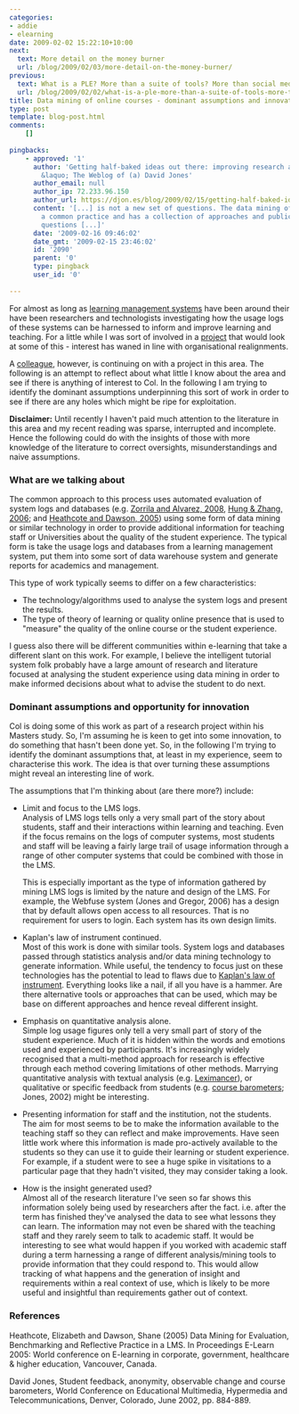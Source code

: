 ```yaml
---
categories:
- addie
- elearning
date: 2009-02-02 15:22:10+10:00
next:
  text: More detail on the money burner
  url: /blog/2009/02/03/more-detail-on-the-money-burner/
previous:
  text: What is a PLE? More than a suite of tools? More than social media?
  url: /blog/2009/02/02/what-is-a-ple-more-than-a-suite-of-tools-more-than-social-media/
title: Data mining of online courses - dominant assumptions and innovation potential
type: post
template: blog-post.html
comments:
    []
    
pingbacks:
    - approved: '1'
      author: 'Getting half-baked ideas out there: improving research and the academy
        &laquo; The Weblog of (a) David Jones'
      author_email: null
      author_ip: 72.233.96.150
      author_url: https://djon.es/blog/2009/02/15/getting-half-baked-ideas-out-there-improving-research-and-the-academy/
      content: '[...] is not a new set of questions. The data mining of such logs is quite
        a common practice and has a collection of approaches and publications. So, the
        questions [...]'
      date: '2009-02-16 09:46:02'
      date_gmt: '2009-02-15 23:46:02'
      id: '2090'
      parent: '0'
      type: pingback
      user_id: '0'
    
---
```

For almost as long as [learning management systems](http://en.wikipedia.org/wiki/Learning_management_system) have been around their have been researchers and technologists investigating how the usage logs of these systems can be harnessed to inform and improve learning and teaching. For a little while I was sort of involved in a [project](http://cddu.cqu.edu.au/index.php/Category:Blackboard_Indicators) that would look at some of this - interest has waned in line with organisational realignments.

A [colleague](http://beerc.wordpress.com/), however, is continuing on with a project in this area. The following is an attempt to reflect about what little I know about the area and see if there is anything of interest to Col. In the following I am trying to identify the dominant assumptions underpinning this sort of work in order to see if there are any holes which might be ripe for exploitation.

**Disclaimer:** Until recently I haven't paid much attention to the literature in this area and my recent reading was sparse, interrupted and incomplete. Hence the following could do with the insights of those with more knowledge of the literature to correct oversights, misunderstandings and naive assumptions.

### What are we talking about

The common approach to this process uses automated evaluation of system logs and databases (e.g. [Zorrila and Alvarez, 2008](http://portal.acm.org/citation.cfm?id=1381300.1381531&coll=&dl=), [Hung & Zhang, 2006](http://www.editlib.org/index.cfm?fuseaction=Reader.ViewAbstract&paper_id=24009); and [Heathcote and Dawson, 2005](http://eprints.qut.edu.au/archive/00002368/01/2368.pdf)) using some form of data mining or similar technology in order to provide additional information for teaching staff or Universities about the quality of the student experience. The typical form is take the usage logs and databases from a learning management system, put them into some sort of data warehouse system and generate reports for academics and management.

This type of work typically seems to differ on a few characteristics:

- The technology/algorithms used to analyse the system logs and present the results.
- The type of theory of learning or quality online presence that is used to "measure" the quality of the online course or the student experience.

I guess also there will be different communities within e-learning that take a different slant on this work. For example, I believe the intelligent tutorial system folk probably have a large amount of research and literature focused at analysing the student experience using data mining in order to make informed decisions about what to advise the student to do next.

### Dominant assumptions and opportunity for innovation

Col is doing some of this work as part of a research project within his Masters study. So, I'm assuming he is keen to get into some innovation, to do something that hasn't been done yet. So, in the following I'm trying to identify the dominant assumptions that, at least in my experience, seem to characterise this work. The idea is that over turning these assumptions might reveal an interesting line of work.

The assumptions that I'm thinking about (are there more?) include:

- Limit and focus to the LMS logs.  
    Analysis of LMS logs tells only a very small part of the story about students, staff and their interactions within learning and teaching. Even if the focus remains on the logs of computer systems, most students and staff will be leaving a fairly large trail of usage information through a range of other computer systems that could be combined with those in the LMS.
    
    This is especially important as the type of information gathered by mining LMS logs is limited by the nature and design of the LMS. For example, the Webfuse system (Jones and Gregor, 2006) has a design that by default allows open access to all resources. That is no requirement for users to login. Each system has its own design limits.
    
- Kaplan's law of instrument continued.  
    Most of this work is done with similar tools. System logs and databases passed through statistics analysis and/or data mining technology to generate information. While useful, the tendency to focus just on these technologies has the potential to lead to flaws due to [Kaplan's law of instrument](/blog/2008/11/19/tool-users-research-hammers-and-the-law-of-instrument/). Everything looks like a nail, if all you have is a hammer. Are there alternative tools or approaches that can be used, which may be base on different approaches and hence reveal different insight.

- Emphasis on quantitative analysis alone.  
    Simple log usage figures only tell a very small part of story of the student experience. Much of it is hidden within the words and emotions used and experienced by participants. It's increasingly widely recognised that a multi-method approach for research is effective through each method covering limitations of other methods. Marrying quantitative analysis with textual analysis (e.g. [Leximancer](http://www.leximancer.com/)), or qualitative or specific feedback from students (e.g. [course barometers](https://djon.es/Publications/barometer_2.pdf); Jones, 2002) might be interesting.
- Presenting information for staff and the institution, not the students.  
    The aim for most seems to be to make the information available to the teaching staff so they can reflect and make improvements. Have seen little work where this information is made pro-actively available to the students so they can use it to guide their learning or student experience. For example, if a student were to see a huge spike in visitations to a particular page that they hadn't visited, they may consider taking a look.
- How is the insight generated used?  
    Almost all of the research literature I've seen so far shows this information solely being used by researchers after the fact. i.e. after the term has finished they've analysed the data to see what lessons they can learn. The information may not even be shared with the teaching staff and they rarely seem to talk to academic staff. It would be interesting to see what would happen if you worked with academic staff during a term harnessing a range of different analysis/mining tools to provide information that they could respond to. This would allow tracking of what happens and the generation of insight and requirements within a real context of use, which is likely to be more useful and insightful than requirements gather out of context.

### References

Heathcote, Elizabeth and Dawson, Shane (2005) Data Mining for Evaluation, Benchmarking and Reflective Practice in a LMS. In Proceedings E-Learn 2005: World conference on E-learning in corporate, government, healthcare & higher education, Vancouver, Canada.

David Jones, Student feedback, anonymity, observable change and course barometers, World Conference on Educational Multimedia, Hypermedia and Telecommunications, Denver, Colorado, June 2002, pp. 884-889.